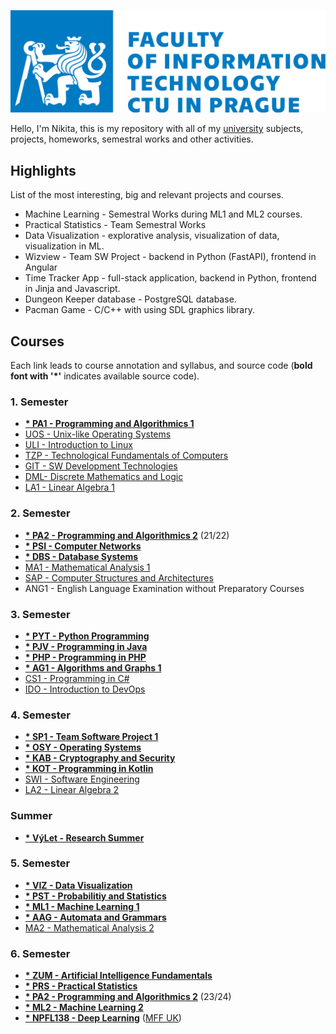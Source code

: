 ![](fit-cvut-logo-en.svg)

Hello, I'm Nikita, this is my repository with all of my [university](https://fit.cvut.cz/en) subjects, projects, homeworks, semestral works and other activities.


## Highlights

List of the most interesting, big and relevant projects and courses.

- Machine Learning - Semestral Works during ML1 and ML2 courses.
- Practical Statistics - Team Semestral Works
- Data Visualization - explorative analysis, visualization of data, visualization in ML.
- Wizview - Team SW Project - backend in Python (FastAPI), frontend in Angular
- Time Tracker App - full-stack application, backend in Python, frontend in Jinja and Javascript.
- Dungeon Keeper database - PostgreSQL database.
- Pacman Game - C/C++ with using SDL graphics library.

## Courses

Each link leads to course annotation and syllabus, and source code (**bold font with '*'** indicates available source code).

### 1. Semester
- [**\* PA1 - Programming and Algorithmics 1**](1.Semester/PA1)
- [UOS - Unix-like Operating Systems](1.Semester/UOS)
- [ULI - Introduction to Linux](1.Semester/ULI)
- [TZP - Technological Fundamentals of Computers](1.Semester/TZP)
- [GIT - SW Development Technologies](1.Semester/GIT)
- [DML- Discrete Mathematics and Logic](1.Semester/DML)
- [LA1 - Linear Algebra 1](1.Semester/LA1)
### 2. Semester
- [**\* PA2 - Programming and Algorithmics 2**](2.Semester/PA2%20(2022)) (21/22)
- [**\* PSI - Computer Networks**](2.Semester/PSI)
- [**\* DBS - Database Systems**](2.Semester/DBS)
- [MA1 - Mathematical Analysis 1](2.Semester/MA1)
- [SAP - Computer Structures and Architectures](2.Semester/SAP)
- ANG1 - English Language Examination without Preparatory Courses
### 3. Semester
- [**\* PYT - Python Programming**](3.Semester/)
- [**\* PJV - Programming in Java**](3.Semester/PJV)
- [**\* PHP - Programming in PHP**](3.Semester/PHP)
- [**\* AG1 - Algorithms and Graphs 1**](3.Semester/AG1)
- [CS1 - Programming in C#](3.Semester/CS1)
- [IDO - Introduction to DevOps](3.Semester/IDO)
### 4. Semester
- [**\* SP1 - Team Software Project 1**](4.Semester/SP1)
- [**\* OSY - Operating Systems**](4.Semester/OSY)
- [**\* KAB - Cryptography and Security**](4.Semester/KAB)
- [**\* KOT - Programming in Kotlin**](4.Semester/KOT)
- [SWI - Software Engineering](4.Semester/SWI)
- [LA2 - Linear Algebra 2](4.Semester/LA2)
### Summer
- [**\* VýLet - Research Summer**](Summer%20(2023)/Research%20Summer)
### 5. Semester
- [**\* VIZ - Data Visualization**](5.Semester/VIZ)
- [**\* PST - Probabilitiy and Statistics**](5.Semester/PST)
- [**\* ML1 - Machine Learning 1**](5.Semester/ML1)
- [**\* AAG - Automata and Grammars**](5.Semester/AAG)
- [MA2 - Mathematical Analysis 2](5.Semester/MA2)
### 6. Semester
- [**\* ZUM - Artificial Intelligence Fundamentals**](6.Semester/ZUM)
- [**\* PRS - Practical Statistics**](6.Semester/PRS)
- [**\* PA2 - Programming and Algorithmics 2**](6.Semester/PA2) (23/24)
- [**\* ML2 - Machine Learning 2**](6.Semester/ML2)
- [**\* NPFL138 - Deep Learning**](6.Semester/NPFL138) ([MFF UK](https://www.mff.cuni.cz/en))
